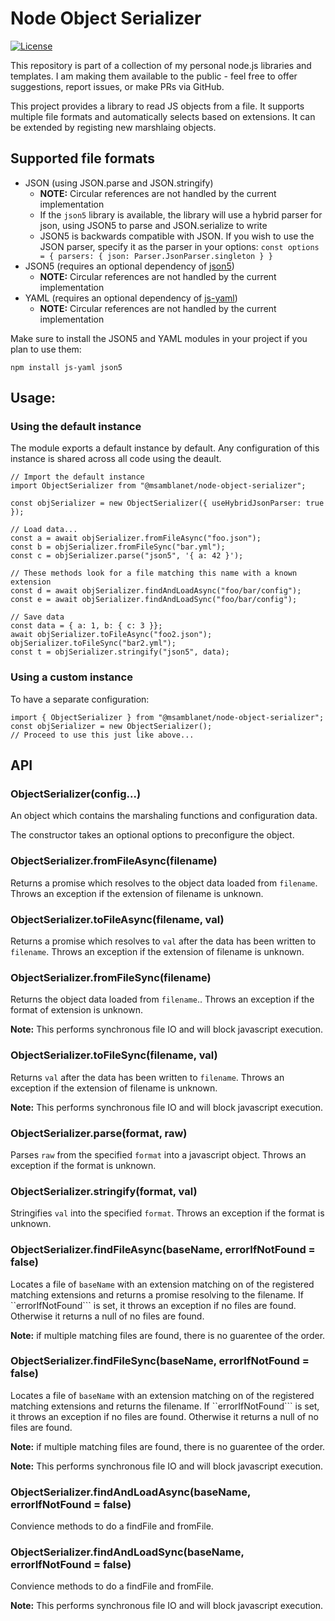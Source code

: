 # Node Object Serializer
[![License](https://img.shields.io/badge/License-Apache%202.0-blue.svg)](https://opensource.org/licenses/Apache-2.0)

This repository is part of a collection of my personal node.js libraries and templates.  I am making them available to the public - feel free to offer suggestions, report issues, or make PRs via GitHub.

This project provides a library to read JS objects from a file.  It supports multiple file formats and automatically selects based on extensions.  It can be extended by registing new marshlaing objects.

## Supported file formats

- JSON (using JSON.parse and JSON.stringify)
    - **NOTE:** Circular references are not handled by the current implementation
    - If the ```json5``` library is available, the library will use a hybrid parser for json, using JSON5 to parse and JSON.serialize to write
    - JSON5 is backwards compatible with JSON.  If you wish to use the JSON parser, specify it as the parser in your options: ```const options = { parsers: { json: Parser.JsonParser.singleton } }```
- JSON5 (requires an optional dependency of [json5](https://github.com/json5/json5))
    - **NOTE:** Circular references are not handled by the current implementation
- YAML (requires an optional dependency of [js-yaml](https://github.com/nodeca/js-yaml))
    - **NOTE:** Circular references are not handled by the current implementation

Make sure to install the JSON5 and YAML modules in your project if you plan to use them:

```
npm install js-yaml json5
```

## Usage:

### Using the default instance

The module exports a default instance by default.  Any configuration of this instance is shared across all code using the deault.

```
// Import the default instance
import ObjectSerializer from "@msamblanet/node-object-serializer";

const objSerializer = new ObjectSerializer({ useHybridJsonParser: true });

// Load data...
const a = await objSerializer.fromFileAsync("foo.json");
const b = objSerializer.fromFileSync("bar.yml");
const c = objSerializer.parse("json5", '{ a: 42 }');

// These methods look for a file matching this name with a known extension
const d = await objSerializer.findAndLoadAsync("foo/bar/config");
const e = await objSerializer.findAndLoadSync("foo/bar/config");

// Save data
const data = { a: 1, b: { c: 3 }};
await objSerializer.toFileAsync("foo2.json");
objSerializer.toFileSync("bar2.yml");
const t = objSerializer.stringify("json5", data);
```

### Using a custom instance

To have a separate configuration:

```
import { ObjectSerializer } from "@msamblanet/node-object-serializer";
const objSerializer = new ObjectSerializer();
// Proceed to use this just like above...
```

## API

### ObjectSerializer(config...)

An object which contains the marshaling functions and configuration data.

The constructor takes an optional options to preconfigure the object.

### ObjectSerializer.fromFileAsync(filename)

Returns a promise which resolves to the object data loaded from ```filename```.  Throws an exception if the extension of filename is unknown.

### ObjectSerializer.toFileAsync(filename, val)

Returns a promise which resolves to ```val``` after the data has been written to ```filename```.  Throws an exception if the extension of filename is unknown.

### ObjectSerializer.fromFileSync(filename)

Returns the object data loaded from ```filename```..  Throws an exception if the format of extension is unknown.

**Note:** This performs synchronous file IO and will block javascript execution.

### ObjectSerializer.toFileSync(filename, val)

Returns ```val``` after the data has been written to ```filename```.  Throws an exception if the extension of filename is unknown.

**Note:** This performs synchronous file IO and will block javascript execution.

### ObjectSerializer.parse(format, raw)

Parses ```raw``` from the specified ```format``` into a javascript object.  Throws an exception if the format is unknown.

### ObjectSerializer.stringify(format, val)

Stringifies ```val``` into the specified ```format```.  Throws an exception if the format is unknown.

### ObjectSerializer.findFileAsync(baseName, errorIfNotFound = false)

Locates a file of ```baseName``` with an extension matching on of the registered matching extensions and returns a promise resolving to the filename.  If ``errorIfNotFound``` is set, it throws an exception if no files are found.  Otherwise it returns a null of no files are found.

**Note:** if multiple matching files are found, there is no guarentee of the order.

### ObjectSerializer.findFileSync(baseName, errorIfNotFound = false)

Locates a file of ```baseName``` with an extension matching on of the registered matching extensions and returns the filename.  If ``errorIfNotFound``` is set, it throws an exception if no files are found.  Otherwise it returns a null of no files are found.

**Note:** if multiple matching files are found, there is no guarentee of the order.

**Note:** This performs synchronous file IO and will block javascript execution.

### ObjectSerializer.findAndLoadAsync<X>(baseName, errorIfNotFound = false)

Convience methods to do a findFile and fromFile.

### ObjectSerializer.findAndLoadSync<X>(baseName, errorIfNotFound = false)

Convience methods to do a findFile and fromFile.

**Note:** This performs synchronous file IO and will block javascript execution.
